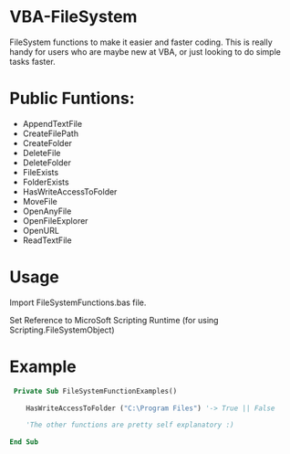 # VBA-FileSystem
FileSystem functions to make it easier and faster coding. This is really handy for users who are maybe new at VBA, or just looking to do simple tasks faster.

# Public Funtions:
- AppendTextFile
- CreateFilePath
- CreateFolder
- DeleteFile
- DeleteFolder
- FileExists
- FolderExists
- HasWriteAccessToFolder
- MoveFile
- OpenAnyFile
- OpenFileExplorer
- OpenURL
- ReadTextFile

# Usage

Import FileSystemFunctions.bas file.

Set Reference to MicroSoft Scripting Runtime (for using Scripting.FileSystemObject)

# Example

```vb
 Private Sub FileSystemFunctionExamples()
    
    HasWriteAccessToFolder ("C:\Program Files") '-> True || False
    
    'The other functions are pretty self explanatory :)
    
End Sub

```
